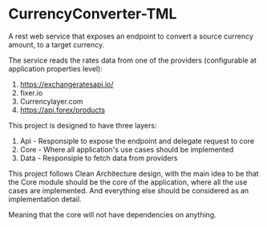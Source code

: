 # CurrencyConverter-TML

A rest web service that exposes an endpoint to convert a source currency amount, to a target currency.

The service reads the rates data from one of the providers (configurable at application properties level):
1. https://exchangeratesapi.io/
2. fixer.io
3. Currencylayer.com
4. https://api.forex/products


This project is designed to have three layers:
1. Api  - Responsiple to expose the endpoint and delegate request to core
2. Core - Where all application's use cases should be implemented
3. Data - Responsiple to fetch data from providers

This project follows Clean Architecture design, with the main idea to be that the Core module should be the core of the application,
where all the use cases are implemented. And everything else should be considered as an implementation detail.

Meaning that the core will not have dependencies on anything.
